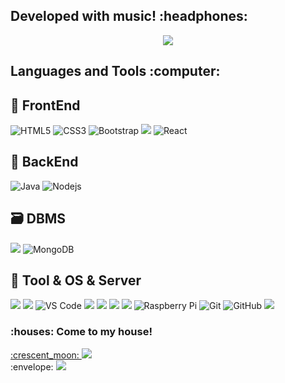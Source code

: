 <h2>
  Developed with music! :headphones:
</h2>

<p align="center">
  <a href="https://open.spotify.com/artist/2VEhCJcrJVAkHDTEMofdiM">
    <img src="https://andyruwruw.vercel.app/api/now-playing">
  </a>
</p>
<h2>
  Languages and Tools :computer:
</h2>

## 🎨 FrontEnd
![HTML5](https://img.shields.io/badge/-HTML5-E34F26?style=flat-square&logo=html5&logoColor=white)
![CSS3](https://img.shields.io/badge/-CSS3-1572B6?style=flat-square&logo=css3)
![Bootstrap](https://img.shields.io/badge/-Bootstrap-563D7C?style=flat-square&logo=bootstrap)
<img src="https://img.shields.io/badge/JavaScript-F7DF1E?style=flat-square&logo=JavaScript&logoColor=white"/></a>
![React](https://img.shields.io/badge/-React-000099?style=flat-square&logo=react)
## 🧠 BackEnd
![Java](https://img.shields.io/badge/-java-E34A86?style=flat-square&logo=java)
![Nodejs](https://img.shields.io/badge/-Nodejs-333300?style=flat-square&logo=Node.js)
## 🗃️ DBMS
<img src="https://img.shields.io/badge/MySQL-4479A1?style=flat-square&logo=MySQL&logoColor=white"/></a>
![MongoDB](https://img.shields.io/badge/-MongoDB-9999cc?style=flat-square&logo=mongodb)
## 🧰 Tool & OS & Server
<img src="https://img.shields.io/badge/ASUS-000000?style=flat-square&logo=ASUS&logoColor=white"/></a>
<img src="https://img.shields.io/badge/Eclipse-3766AB?style=flat-square&logo=Eclipse&logoColor=white"/></a>
![VS Code](https://img.shields.io/badge/-VS%20Code-007ACC?style=flat-square&logo=visual-studio-code)
<img src="https://img.shields.io/badge/Windows-0078D6?style=flat-square&logo=Windows&logoColor=white"/></a>
<img src="https://img.shields.io/badge/Linux-FCC624?style=flat-square&logo=Linux&logoColor=white"/></a>
<img src="https://img.shields.io/badge/Kali Linux-557C94?style=flat-square&logo=KaliLinux&logoColor=white"/></a>
<img src="https://img.shields.io/badge/Apache Tomcat-cc9999?style=flat-square&logo=ApacheTomcat&logoColor=white"/></a>
![Raspberry Pi](https://img.shields.io/badge/-Raspberry%20Pi-C51A4A?style=flat-square&logo=Raspberry-Pi)
![Git](https://img.shields.io/badge/-Git-black?style=flat-square&logo=git)
![GitHub](https://img.shields.io/badge/-GitHub-181717?style=flat-square&logo=github)
<img src="https://img.shields.io/badge/Slack-4A154B?style=flat-square&logo=Slack&logoColor=white"/></a>

<h3>
  <span> :houses: Come to my house! </span>
</h3>
 <a href="http://2themoon.iptime.org/"> 
  :crescent_moon: <img src="https://img.shields.io/badge/2theMoon's Web Server-4285F4?style=flat-square&logo=GoogleChrome&logoColor=white"/>
  </a>
  <br />
  :envelope: <img src="https://img.shields.io/badge/dlaguddh1@gmail.com-EA4335?style=flat-square&logo=Gmail&logoColor=white"/>

